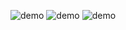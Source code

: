 ![demo](https://github.com/user-attachments/assets/7d166cb7-0c8b-44f6-b78f-8384d5477f1a)
![demo](https://github.com/user-attachments/assets/e22f53e6-b593-42e1-8346-61a6a5b24182)
![demo](https://github.com/user-attachments/assets/fb0ff433-8b67-4e1b-ba29-b5b02950a5b7)







<!--
**cocobean191/cocobean191** is a ✨ _special_ ✨ repository because its `README.md` (this file) appears on your GitHub profile.

Here are some ideas to get you started:

- 🔭 I’m currently working on ...
- 🌱 I’m currently learning ...
- 👯 I’m looking to collaborate on ...
- 🤔 I’m looking for help with ...
- 💬 Ask me about ...
- 📫 How to reach me: ...
- 😄 Pronouns: ...
- ⚡ Fun fact: ...
-->

